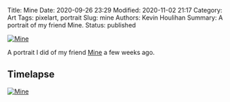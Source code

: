Title: Mine
Date: 2020-09-26 23:29
Modified: 2020-11-02 21:17
Category: Art
Tags: pixelart, portrait
Slug: mine
Authors: Kevin Houlihan
Summary: A portrait of my friend Mine.
Status: published

[![Mine]({static}/images/mine/Mine_270x_x4.png "Mine")](https://portfolio.hyperlinkyourheart.com/mine.html)

A portrait I did of my friend [Mine](https://www.instagram.com/flamenclorca/) a few weeks ago.

## Timelapse

[![Mine](https://img.youtube.com/vi/rbd8nfxpNxY/0.jpg)](https://www.youtube.com/watch?v=rbd8nfxpNxY)
